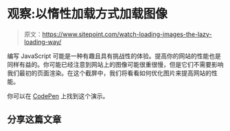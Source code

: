 # 观察:以惰性加载方式加载图像

> 原文：<https://www.sitepoint.com/watch-loading-images-the-lazy-loading-way/>

编写 JavaScript 可能是一种有趣且具有挑战性的体验。提高你的网站的性能也是同样有益的。你可能已经注意到网站上的图像可能很重很慢，但是它们不需要影响我们最初的页面渲染。在这个截屏中，我们将看看如何优化图片来提高网站的性能。

你可以在 [CodePen](http://codepen.io/tevko/pen/BopQPL) 上找到这个演示。

## 分享这篇文章
